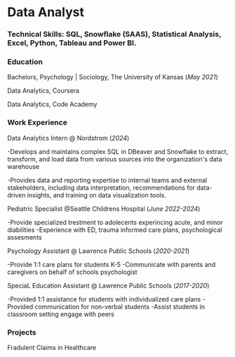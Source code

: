 # Data Analyst

### Technical Skills: SQL, Snowflake (SAAS), Statistical Analysis, Excel, Python, Tableau and Power BI. 

### Education
Bachelors, Psychology | Sociology, The University of Kansas (_May 2021_)

Data Analytics, Coursera

Data Analytics, Code Academy

### Work Experience
Data Analytics Intern @ Nordstrom (_2024_)

-Develops and maintains complex SQL in DBeaver and Snowflake to extract, transform, and load data from various sources into the organization's data warehouse

-Provides data and reporting expertise to internal teams and external stakeholders, including data interpretation, recommendations for data-driven insights, and training on data visualization tools.

Pediatric Specialist @Seattle Childrens Hospital (_June 2022-2024_)

-Provide specialized trestment to adolecents experincing acute, and minor diabilities
-Experience with ED, trauma informed care plans, psychological assesments

Psychology Assistant @ Lawrence Public Schools (_2020-2021_)

-Provide 1:1 care plans for students K-5
-Communicate with parents and caregivers  on behalf of schools psychologist

SpeciaL Education Assistant @ Lawrence Public Schools (_2017-2020_)

-Provided 1:1 assistance for students with individualized care plans
-Provided communication for non-verbal students 
-Assist students in classroom setting engage with peers

### Projects

Fradulent Claims in Healthcare
